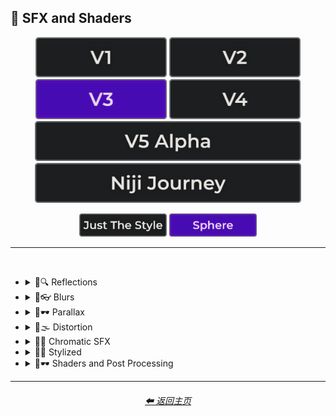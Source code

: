 <h2>🌈 SFX and Shaders</h2>

<div align="center">

[<img src="/Images/Repo_Parts/Buttons/Version_Buttons/button_version_V1_inactive.webp?raw=true" alt="MidJourney V1" height="64" />](/Pages/MJ_V1/Style_Pages/Sphere/SFX_and_Shaders.md)
[<img src="/Images/Repo_Parts/Buttons/Version_Buttons/button_version_V2_inactive.webp?raw=true" alt="MidJourney V2" height="64" />](/Pages/MJ_V2/Style_Pages/Sphere/SFX_and_Shaders.md)
[<img src="/Images/Repo_Parts/Buttons/Version_Buttons/button_version_V3_active.webp?raw=true" alt="MidJourney V3" height="64" />](/Pages/MJ_V3/Style_Pages/Sphere/SFX_and_Shaders.md)
[<img src="/Images/Repo_Parts/Buttons/Version_Buttons/button_version_V4_inactive.webp?raw=true" alt="MidJourney V4" height="64" />](/Pages/MJ_V4/Style_Pages/Just_The_Style/SFX_and_Shaders.md)
<br>
[<img src="/Images/Repo_Parts/Buttons/Version_Buttons/button_version_V5_Alpha_inactive_half.webp?raw=true" alt="MidJourney V5" height="64" />](/Pages/MJ_V5/Style_Pages/Just_The_Style/SFX_and_Shaders.md)
[<img src="/Images/Repo_Parts/Buttons/Version_Buttons/button_version_niji_inactive_half.webp?raw=true" alt="Niji Journey" height="64" />](/Pages/Niji_Journey/Style_Pages/SFX_and_Shaders.md)

[<img src="/Images/Repo_Parts/Buttons/Image_Type_Buttons/button_just_the_style_inactive.webp?raw=true" alt="Just The Style" width="140.5" />](/Pages/MJ_V3/Style_Pages/Just_The_Style/SFX_and_Shaders.md)
[<img src="/Images/Repo_Parts/Buttons/Image_Type_Buttons/button_sphere_active.webp?raw=true" alt="Sphere" width="140.5" />](/Pages/MJ_V3/Style_Pages/Sphere/SFX_and_Shaders.md)

</div>

<hr>
<br>


- <details><summary>🌈🔍 Reflections</summary><p><div align="center">

    | Ray Tracing Reflections | Lumen Reflections | Screen Space Reflections |
    | :-: | :-: | :-: |
    | <img src="/Images/MJ_V3/MidJourney_Styles_(sphere)/sphere_Ray_Tracing_Reflections.webp?raw=true" width="256" /> | <img src="/Images/MJ_V3/MidJourney_Styles_(sphere)/sphere_Lumen_Reflections.webp?raw=true" width="256" /> | <img src="/Images/MJ_V3/MidJourney_Styles_(sphere)/sphere_Screen_Space_Reflections.webp?raw=true" width="256" /> |
    
    <br>
    
    | Diffraction Grading |
    | :-: |
    | <img src="/Images/MJ_V3/MidJourney_Styles_(sphere)/sphere_Diffraction_Grading.webp?raw=true" width="256" /> |

    <br>

    | Reflection in a Puddle | Water Reflection |
    | :-: | :-: |
    | <img src="/Images/MJ_V3/MidJourney_Styles_(sphere)/Wave_10/sphere_Reflection_in_a_puddle.webp?raw=true" width="256" /> | <img src="/Images/MJ_V3/MidJourney_Styles_(sphere)/Wave_10/sphere_Water_Reflection.webp?raw=true" width="256" /> |

    </div></p></details>



- <details><summary>🌈👓 Blurs</summary><p><div align="center">

    | Blur | Blurred |
    | :-: | :-: |
    | <img src="/Images/MJ_V3/MidJourney_Styles_(sphere)/Wave_13/sphere_Blur.webp?raw=true" width="256" /> | <img src="/Images/MJ_V3/MidJourney_Styles_(sphere)/Wave_13/sphere_Blurred.webp?raw=true" width="256" /> |

    <br>

    | Blurry | Blur Effect | Tilt Blur |
    | :-: | :-: | :-: |
    | <img src="/Images/MJ_V3/MidJourney_Styles_(sphere)/sphere_Blurry.webp?raw=true" width="256" /> | <img src="/Images/MJ_V3/MidJourney_Styles_(sphere)/sphere_Blur_Effect.webp?raw=true" width="256" /> | <img src="/Images/MJ_V3/MidJourney_Styles_(sphere)/sphere_Tilt_Blur.webp?raw=true" width="256" /> |

    <br>

    | Surface-Blur | Radial-Blur | Gaussian-Blur |
    | :-: | :-: | :-: |
    | <img src="/Images/MJ_V3/MidJourney_Styles_(sphere)/sphere_Surface-Blur.webp?raw=true" width="256" /> | <img src="/Images/MJ_V3/MidJourney_Styles_(sphere)/sphere_Radial-Blur.webp?raw=true" width="256" /> | <img src="/Images/MJ_V3/MidJourney_Styles_(sphere)/sphere_Gaussian-Blur.webp?raw=true" width="256" /> |

    <br>

    | Motion | Motion-Blur | Drifting |
    | :-: | :-: | :-: |
    | <img src="/Images/MJ_V3/MidJourney_Styles_(sphere)/Wave_13/sphere_Motion.webp?raw=true" width="256" /> | <img src="/Images/MJ_V3/MidJourney_Styles_(sphere)/sphere_Motion-Blur.webp?raw=true" width="256" /> | <img src="/Images/MJ_V3/MidJourney_Styles_(sphere)/Wave_14/sphere_Drifting.webp?raw=true" width="256" /> |

    <br>

    | Field-Blur |
    | :-: |
    | <img src="/Images/MJ_V3/MidJourney_Styles_(sphere)/sphere_Field-Blur.webp?raw=true" width="256" /> |

    </div></p></details>


- <details><summary>🌈🕶 Parallax</summary><p><div align="center">

    | Parallax |
    | :-: |
    | <img src="/Images/MJ_V3/MidJourney_Styles_(sphere)/sphere_Parallax.webp?raw=true" width="256" /> |
    
    <br>
    
    | Anaglyph |
    | :-: |
    | <img src="/Images/MJ_V3/MidJourney_Styles_(sphere)/sphere_Anaglyph.webp?raw=true" width="256" /> |

    <br>

    | Multiscopy | Autostereoscopy | Stereoscopy |
    | :-: | :-: | :-: |
    | <img src="/Images/MJ_V3/MidJourney_Styles_(sphere)/sphere_Multiscopy.webp?raw=true" width="256" /> | <img src="/Images/MJ_V3/MidJourney_Styles_(sphere)/sphere_Autostereoscopy.webp?raw=true" width="256" /> | <img src="/Images/MJ_V3/MidJourney_Styles_(sphere)/sphere_Stereoscopy.webp?raw=true" width="256" /> |
    
    </div></p></details>


- <details><summary>🌈🌫 Distortion</summary><p><div align="center">

    | Distortion | Phase Distortion |
    | :-: | :-: |
    | <img src="/Images/MJ_V3/MidJourney_Styles_(sphere)/sphere_Distortion.webp?raw=true" width="256" /> | <img src="/Images/MJ_V3/MidJourney_Styles_(sphere)/sphere_Phase_Distortion.webp?raw=true" width="256" /> |

    <br>
    
    | Barrel Distortion | Radial Distortion |
    | :-: | :-: |
    | <img src="/Images/MJ_V3/MidJourney_Styles_(sphere)/sphere_Barrel_Distortion.webp?raw=true" width="256" /> | <img src="/Images/MJ_V3/MidJourney_Styles_(sphere)/sphere_Radial_Distortion.webp?raw=true" width="256" /> |
    
    <br>
    
    | Amplitude Distortion | Harmonic Distortion | Frequency Response Distortion |
    | :-: | :-: | :-: |
    | <img src="/Images/MJ_V3/MidJourney_Styles_(sphere)/sphere_Amplitude_Distortion.webp?raw=true" width="256" /> | <img src="/Images/MJ_V3/MidJourney_Styles_(sphere)/sphere_Harmonic_Distortion.webp?raw=true" width="256" /> | <img src="/Images/MJ_V3/MidJourney_Styles_(sphere)/sphere_Frequency_Response_Distortion.webp?raw=true" width="256" /> |
    
    <br>
    
    | Group Delay Distortion | Pincushion Distortion | Mustache Distortion |
    | :-: | :-: | :-: |
    | <img src="/Images/MJ_V3/MidJourney_Styles_(sphere)/sphere_Group_Delay_Distortion.webp?raw=true" width="256" /> | <img src="/Images/MJ_V3/MidJourney_Styles_(sphere)/sphere_Pincushion_Distortion.webp?raw=true" width="256" /> | <img src="/Images/MJ_V3/MidJourney_Styles_(sphere)/sphere_Mustache_Distortion.webp?raw=true" width="256" /> |

    <br>

    | Morph | Morphing |
    | :-: | :-: |
    | <img src="/Images/MJ_V3/MidJourney_Styles_(sphere)/sphere_Morph.webp?raw=true" width="256" /> | <img src="/Images/MJ_V3/MidJourney_Styles_(sphere)/sphere_Morphing.webp?raw=true" width="256" /> |
    
    <br>
    
    | Interlace | Interlaced |
    | :-: | :-: |
    | <img src="/Images/MJ_V3/MidJourney_Styles_(sphere)/sphere_Interlace.webp?raw=true" width="256" /> | <img src="/Images/MJ_V3/MidJourney_Styles_(sphere)/sphere_Interlaced.webp?raw=true" width="256" /> |

    <br>

    | Lenticular | Continuous Droste | Tornadic |
    | :-: | :-: | :-: |
    | <img src="/Images/MJ_V3/MidJourney_Styles_(sphere)/sphere_Lenticular.webp?raw=true" width="256" /> | <img src="/Images/MJ_V3/MidJourney_Styles_(sphere)/sphere_Continuous_Droste.webp?raw=true" width="256" /> | <img src="/Images/MJ_V3/MidJourney_Styles_(sphere)/sphere_Tornadic.webp?raw=true" width="256" /> |
    
    </div></p></details>


- <details><summary>🌈🎨 Chromatic SFX</summary><p><div align="center">

    | Chromatic Aberration | RGB Displacement | Spherical Aberration |
    | :-: | :-: | :-: |
    | <img src="/Images/MJ_V3/MidJourney_Styles_(sphere)/sphere_Chromatic_Aberration.webp?raw=true" width="256" /> | <img src="/Images/MJ_V3/MidJourney_Styles_(sphere)/sphere_RGB_Displacement.webp?raw=true" width="256" /> | <img src="/Images/MJ_V3/MidJourney_Styles_(sphere)/sphere_Spherical_Aberration.webp?raw=true" width="256" /> |

    <br>

    | Harris Shutter |
    | :-: |
    | <img src="/Images/MJ_V3/MidJourney_Styles_(sphere)/sphere_Harris_Shutter.webp?raw=true" width="256" /> |

    </div></p></details>


- <details><summary>🌈💫 Stylized</summary><p><div align="center">

    | Color Banding |
    | :-: |
    | <img src="/Images/MJ_V3/MidJourney_Styles_(sphere)/sphere_Color_Banding.webp?raw=true" width="256" /> |
    
    <br>
    
    | Scan Lines | Edge Detection |
    | :-: | :-: |
    | <img src="/Images/MJ_V3/MidJourney_Styles_(sphere)/sphere_Scan_Lines.webp?raw=true" width="256" /> | <img src="/Images/MJ_V3/MidJourney_Styles_(sphere)/sphere_Edge_Detection.webp?raw=true" width="256" /> |

    <br>

    | Posterization | Quantization |
    | :-: | :-: |
    | <img src="/Images/MJ_V3/MidJourney_Styles_(sphere)/sphere_Posterization.webp?raw=true" width="256" /> | <img src="/Images/MJ_V3/MidJourney_Styles_(sphere)/sphere_Quantization.webp?raw=true" width="256" /> |

    <br>
    
    | Sobel Operator | Convolution Matrix |
    | :-: | :-: |
    | <img src="/Images/MJ_V3/MidJourney_Styles_(sphere)/sphere_Sobel_Operator.webp?raw=true" width="256" /> | <img src="/Images/MJ_V3/MidJourney_Styles_(sphere)/sphere_Convolution_Matrix.webp?raw=true" width="256" /> |

    <br>

    | Moire Patterns | Twisted Rays |
    | :-: | :-: |
    | <img src="/Images/MJ_V3/MidJourney_Styles_(sphere)/sphere_Moire_Patterns.webp?raw=true" width="256" /> | <img src="/Images/MJ_V3/MidJourney_Styles_(sphere)/sphere_Twisted_Rays.webp?raw=true" width="256" /> |

    <br>

    | Quantum-Wavetracing | Sabattier Effect |
    | :-: | :-: |
    | <img src="/Images/MJ_V3/MidJourney_Styles_(sphere)/sphere_Quantum-Wavetracing.webp?raw=true" width="256" /> | <img src="/Images/MJ_V3/MidJourney_Styles_(sphere)/sphere_Sabattier_Effect.webp?raw=true" width="256" /> |

    <br>
    
    | Textured |
    | :-: |
    | <img src="/Images/MJ_V3/MidJourney_Styles_(sphere)/sphere_Textured.webp?raw=true" width="256" /> |

    <br>

    | Glowing Edges |
    | :-: |
    | <img src="/Images/MJ_V3/MidJourney_Styles_(sphere)/sphere_Glowing_Edges.webp?raw=true" width="256" /> |

    <br>

    | Tessellated | Emboss | Starburst |
    | :-: | :-: | :-: |
    | <img src="/Images/MJ_V3/MidJourney_Styles_(sphere)/sphere_Tessellated.webp?raw=true" width="256" /> | <img src="/Images/MJ_V3/MidJourney_Styles_(sphere)/sphere_Emboss.webp?raw=true" width="256" /> | <img src="/Images/MJ_V3/MidJourney_Styles_(sphere)/sphere_Starburst.webp?raw=true" width="256" /> |

    <br>

    | Cropped | Sharpened |
    | :-: | :-: |
    | <img src="/Images/MJ_V3/MidJourney_Styles_(sphere)/sphere_Cropped.webp?raw=true" width="256" /> | <img src="/Images/MJ_V3/MidJourney_Styles_(sphere)/sphere_Sharpened.webp?raw=true" width="256" /> |

    <br>
    
    | Dilate | Erode |
    | :-: | :-: |
    | <img src="/Images/MJ_V3/MidJourney_Styles_(sphere)/sphere_Dilate.webp?raw=true" width="256" /> | <img src="/Images/MJ_V3/MidJourney_Styles_(sphere)/sphere_Erode.webp?raw=true" width="256" /> |

    <br>
    
    | Smudged | Mordancage |
    | :-: | :-: |
    | <img src="/Images/MJ_V3/MidJourney_Styles_(sphere)/sphere_Smudged.webp?raw=true" width="256" /> | <img src="/Images/MJ_V3/MidJourney_Styles_(sphere)/sphere_Mordancage.webp?raw=true" width="256" /> |

    <br>
    
    | Recursion | Repetition |
    | :-: | :-: |
    | <img src="/Images/MJ_V3/MidJourney_Styles_(sphere)/sphere_Recursion.webp?raw=true" width="256" /> | <img src="/Images/MJ_V3/MidJourney_Styles_(sphere)/sphere_Repetition.webp?raw=true" width="256" /> |
    
    <br>
    
    | Tracers |
    | :-: |
    | <img src="/Images/MJ_V3/MidJourney_Styles_(sphere)/sphere_Tracers.webp?raw=true" width="256" /> |

    <br>

    | Volume | Oscillation |
    | :-: | :-: |
    | <img src="/Images/MJ_V3/MidJourney_Styles_(sphere)/Wave_14/sphere_Volume.webp?raw=true" width="256" /> | <img src="/Images/MJ_V3/MidJourney_Styles_(sphere)/Wave_14/sphere_Oscillation.webp?raw=true" width="256" /> |
    
    </div></p></details>


- <details><summary>🌈🕶 Shaders and Post Processing</summary><p><div align="center">

    | Ray Traced | Ray Tracing Ambient Occlusion | RTX |
    | :-: | :-: | :-: |
    | <img src="/Images/MJ_V3/MidJourney_Styles_(sphere)/sphere_Ray_Traced.webp?raw=true" width="256" /> | <img src="/Images/MJ_V3/MidJourney_Styles_(sphere)/sphere_Ray_Tracing_Ambient_Occlusion.webp?raw=true" width="256" /> | <img src="/Images/MJ_V3/MidJourney_Styles_(sphere)/sphere_RTX.webp?raw=true" width="256" /> |
    
    <br>

    | Shaders | OpenGL-Shaders | GLSL-Shaders |
    | :-: | :-: | :-: |
    | <img src="/Images/MJ_V3/MidJourney_Styles_(sphere)/sphere_Shaders.webp?raw=true" width="256" /> | <img src="/Images/MJ_V3/MidJourney_Styles_(sphere)/sphere_OpenGL-Shaders.webp?raw=true" width="256" /> | <img src="/Images/MJ_V3/MidJourney_Styles_(sphere)/sphere_GLSL-Shaders.webp?raw=true" width="256" /> |
    
    <br>

    | Anti-Aliasing | FXAA | TXAA |
    | :-: | :-: | :-: |
    | <img src="/Images/MJ_V3/MidJourney_Styles_(sphere)/sphere_Anti-Aliasing.webp?raw=true" width="256" /> | <img src="/Images/MJ_V3/MidJourney_Styles_(sphere)/sphere_FXAA.webp?raw=true" width="256" /> | <img src="/Images/MJ_V3/MidJourney_Styles_(sphere)/sphere_TXAA.webp?raw=true" width="256" /> |
    
    <br>
    
    | Sharpen | Spot-Healing | Digitally Enhanced |
    | :-: | :-: | :-: |
    | <img src="/Images/MJ_V3/MidJourney_Styles_(sphere)/sphere_Sharpen.webp?raw=true" width="256" /> | <img src="/Images/MJ_V3/MidJourney_Styles_(sphere)/sphere_Spot-Healing.webp?raw=true" width="256" /> | <img src="/Images/MJ_V3/MidJourney_Styles_(sphere)/sphere_Digitally_Enhanced.webp?raw=true" width="256" /> |

    <br>

    | Post Processing | Post-Processing | Post-Production |
    | :-: | :-: | :-: |
    | <img src="/Images/MJ_V3/MidJourney_Styles_(sphere)/sphere_Post_Processing.webp?raw=true" width="256" /> | <img src="/Images/MJ_V3/MidJourney_Styles_(sphere)/Wave_13/sphere_Post-Processing.webp?raw=true" width="256" /> | <img src="/Images/MJ_V3/MidJourney_Styles_(sphere)/sphere_Post-Production.webp?raw=true" width="256" /> |

    <br>
    
    | Haze | Volumetric Haze |
    | :-: | :-: |
    | <img src="/Images/MJ_V3/MidJourney_Styles_(sphere)/sphere_Haze.webp?raw=true" width="256" /> | <img src="/Images/MJ_V3/MidJourney_Styles_(sphere)/sphere_Volumetric_Haze.webp?raw=true" width="256" /> |

    <br>

    | Tone Mapping |
    | :-: |
    | <img src="/Images/MJ_V3/MidJourney_Styles_(sphere)/sphere_Tone_Mapping.webp?raw=true" width="256" /> |
    
    <br>
    
    | VFX | SFX | CGI |
    | :-: | :-: | :-: |
    | <img src="/Images/MJ_V3/MidJourney_Styles_(sphere)/sphere_VFX.webp?raw=true" width="256" /> | <img src="/Images/MJ_V3/MidJourney_Styles_(sphere)/sphere_SFX.webp?raw=true" width="256" /> | <img src="/Images/MJ_V3/MidJourney_Styles_(sphere)/sphere_CGI.webp?raw=true" width="256" /> |

    <br>
    
    | SSAO | De-Noise |
    | :-: | :-: |
    | <img src="/Images/MJ_V3/MidJourney_Styles_(sphere)/sphere_SSAO.webp?raw=true" width="256" /> | <img src="/Images/MJ_V3/MidJourney_Styles_(sphere)/sphere_De-Noise.webp?raw=true" width="256" /> |


    <br>
    
    | Flat Shading | Gouraud Shading | Phong Shading |
    | :-: | :-: | :-: |
    | <img src="/Images/MJ_V3/MidJourney_Styles_(sphere)/sphere_Flat_Shading.webp?raw=true" width="256" /> | <img src="/Images/MJ_V3/MidJourney_Styles_(sphere)/sphere_Gouraud_Shading.webp?raw=true" width="256" /> | <img src="/Images/MJ_V3/MidJourney_Styles_(sphere)/sphere_Phong_Shading.webp?raw=true" width="256" /> |
    
    <br>
    
    | Cel Shading | Gooch Shading |
    | :-: | :-: |
    | <img src="/Images/MJ_V3/MidJourney_Styles_(sphere)/sphere_Cel_Shading.webp?raw=true" width="256" /> | <img src="/Images/MJ_V3/MidJourney_Styles_(sphere)/sphere_Gooch_Shading.webp?raw=true" width="256" /> |

    </div></p></details>

<hr>
<div align="center">
    <h6><a href="/README.md">⬅ 返回主页</a></h6>
</div>